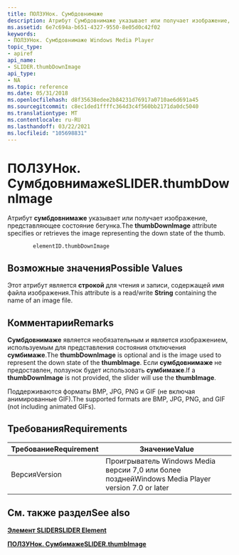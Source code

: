 ```yaml
---
title: ПОЛЗУНок. Сумбдовнимаже
description: Атрибут Сумбдовнимаже указывает или получает изображение, представляющее состояние бегунка.
ms.assetid: 6e7c694a-b651-4327-9550-8e05d0c42f02
keywords:
- ПОЛЗУНок. Сумбдовнимаже Windows Media Player
topic_type:
- apiref
api_name:
- SLIDER.thumbDownImage
api_type:
- NA
ms.topic: reference
ms.date: 05/31/2018
ms.openlocfilehash: d8f35638edee2b84231d76917a0710ae6d691a45
ms.sourcegitcommit: c8ec1ded1ffffc364d3c4f560bb2171da0dc5040
ms.translationtype: MT
ms.contentlocale: ru-RU
ms.lasthandoff: 03/22/2021
ms.locfileid: "105698831"
---
```

# <a name="sliderthumbdownimage"></a><span data-ttu-id="58b77-104">ПОЛЗУНок. Сумбдовнимаже</span><span class="sxs-lookup"><span data-stu-id="58b77-104">SLIDER.thumbDownImage</span></span>

<span data-ttu-id="58b77-105">Атрибут **сумбдовнимаже** указывает или получает изображение, представляющее состояние бегунка.</span><span class="sxs-lookup"><span data-stu-id="58b77-105">The **thumbDownImage** attribute specifies or retrieves the image representing the down state of the thumb.</span></span>

``` syntax
        elementID.thumbDownImage
```

## <a name="possible-values"></a><span data-ttu-id="58b77-106">Возможные значения</span><span class="sxs-lookup"><span data-stu-id="58b77-106">Possible Values</span></span>

<span data-ttu-id="58b77-107">Этот атрибут является **строкой** для чтения и записи, содержащей имя файла изображения.</span><span class="sxs-lookup"><span data-stu-id="58b77-107">This attribute is a read/write **String** containing the name of an image file.</span></span>

## <a name="remarks"></a><span data-ttu-id="58b77-108">Комментарии</span><span class="sxs-lookup"><span data-stu-id="58b77-108">Remarks</span></span>

<span data-ttu-id="58b77-109">**Сумбдовнимаже** является необязательным и является изображением, используемым для представления состояния отключения **сумбимаже**.</span><span class="sxs-lookup"><span data-stu-id="58b77-109">The **thumbDownImage** is optional and is the image used to represent the down state of the **thumbImage**.</span></span> <span data-ttu-id="58b77-110">Если **сумбдовнимаже** не предоставлен, ползунок будет использовать **сумбимаже**.</span><span class="sxs-lookup"><span data-stu-id="58b77-110">If a **thumbDownImage** is not provided, the slider will use the **thumbImage**.</span></span>

<span data-ttu-id="58b77-111">Поддерживаются форматы BMP, JPG, PNG и GIF (не включая анимированные GIF).</span><span class="sxs-lookup"><span data-stu-id="58b77-111">The supported formats are BMP, JPG, PNG, and GIF (not including animated GIFs).</span></span>

## <a name="requirements"></a><span data-ttu-id="58b77-112">Требования</span><span class="sxs-lookup"><span data-stu-id="58b77-112">Requirements</span></span>



| <span data-ttu-id="58b77-113">Требование</span><span class="sxs-lookup"><span data-stu-id="58b77-113">Requirement</span></span> | <span data-ttu-id="58b77-114">Значение</span><span class="sxs-lookup"><span data-stu-id="58b77-114">Value</span></span> |
|--------------------|------------------------------------------------------|
| <span data-ttu-id="58b77-115">Версия</span><span class="sxs-lookup"><span data-stu-id="58b77-115">Version</span></span><br/> | <span data-ttu-id="58b77-116">Проигрыватель Windows Media версии 7,0 или более поздней</span><span class="sxs-lookup"><span data-stu-id="58b77-116">Windows Media Player version 7.0 or later</span></span><br/> |



## <a name="see-also"></a><span data-ttu-id="58b77-117">См. также раздел</span><span class="sxs-lookup"><span data-stu-id="58b77-117">See also</span></span>

<dl> <dt>

[<span data-ttu-id="58b77-118">**Элемент SLIDER**</span><span class="sxs-lookup"><span data-stu-id="58b77-118">**SLIDER Element**</span></span>](slider-element.md)
</dt> <dt>

[<span data-ttu-id="58b77-119">**ПОЛЗУНок. Сумбимаже**</span><span class="sxs-lookup"><span data-stu-id="58b77-119">**SLIDER.thumbImage**</span></span>](slider-thumbimage.md)
</dt> </dl>

 

 





